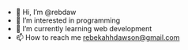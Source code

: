 - 👋 Hi, I’m @rebdaw
- 👀 I’m interested in programming
- 🌱 I’m currently learning web development
- 📫 How to reach me rebekahhdawson@gmail.com

<!---
rebdaw/rebdaw is a ✨ special ✨ repository because its `README.md` (this file) appears on your GitHub profile.
You can click the Preview link to take a look at your changes.
--->
